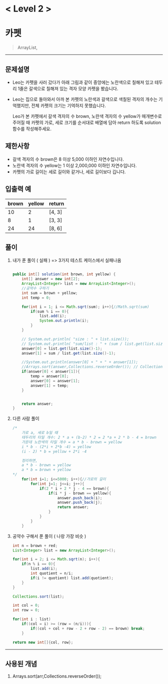 

# < Level 2 > 

# 카펫

> ArrayList, 

---

## 문제설명 

- Leo는 카펫을 사러 갔다가 아래 그림과 같이 중앙에는 노란색으로 칠해져 있고 테두리 1줄은 갈색으로 칠해져 있는 격자 모양 카펫을 봤습니다.

- Leo는 집으로 돌아와서 아까 본 카펫의 노란색과 갈색으로 색칠된 격자의 개수는 기억했지만, 전체 카펫의 크기는 기억하지 못했습니다.

  Leo가 본 카펫에서 갈색 격자의 수 brown, 노란색 격자의 수 yellow가 매개변수로 주어질 때 카펫의 가로, 세로 크기를 순서대로 배열에 담아 return 하도록 solution 함수를 작성해주세요.


## 제한사항 

- 갈색 격자의 수 brown은 8 이상 5,000 이하인 자연수입니다.
- 노란색 격자의 수 yellow는 1 이상 2,000,000 이하인 자연수입니다.
- 카펫의 가로 길이는 세로 길이와 같거나, 세로 길이보다 깁니다.

## 입출력 예

| brown | yellow | return |
| ----- | ------ | ------ |
| 10    | 2      | [4, 3] |
| 8     | 1      | [3, 3] |
| 24    | 24     | [8, 6] |

## 풀이 

1. 내가 푼 풀이 ( 실패 ) => 3가지 테스트 케이스에서 실패나옴 

   ```java
   
   public int[] solution(int brown, int yellow) {
       int[] answer = new int[2];
       ArrayList<Integer> list = new ArrayList<Integer>();
       //공약수 구하기 
       int sum = brown + yellow;
       int temp = 0;
   
       for(int i = 1; i <= Math.sqrt(sum); i++){//Math.sqrt(sum)
           if(sum % i == 0){
               list.add(i);
               System.out.println(i);
           }
       }
   
       // System.out.println( "size : " + list.size());
       // System.out.println( "sum/list : " + (sum / list.get(list.size()-1)));
       answer[0] = list.get(list.size()-1);
       answer[1] = sum / list.get(list.size()-1);
   
       //System.out.println(answer[0] + " + " + answer[1]);
       //Arrays.sort(answer,Collections.reverseOrder()); // Collections.reverseOrder() 사용하려면 배열의 타입이 기본타입이라면 래퍼클래스로 만들어야한다. 
       if(answer[0] < answer[1]){
           temp = answer[0];
           answer[0] = answer[1];
           answer[1] = temp;
       }
   
   
       return answer;
   }
   ```

2. 다른 사람 풀이 

   ```java
   /*
       가로 a, 세로 b일 때
       테두리의 타일 개수: 2 * a + (b-2) * 2 = 2 *a + 2 * b - 4 = brown
       가운데 노란색의 타일 개수 = a * b - brown = yellow
       i * b - (2*i + 2*b -4) = yellow
       (i - 2) * b = yellow + 2*i -4
   
       정리하면, 
       a * b - brown = yellow
       a * b = brown + yellow
   */
       for(int i=1; i<=5000; i++){//가로의 길이
           for(int j=1; j<=i; j++){
               if(2 * i + 2 * j - 4 == brown){
                   if(i * j - brown == yellow){
                       answer.push_back(i);
                       answer.push_back(j);
                       return answer;
                   }
               }
           }
       }
   ```

3. 공약수 구해서 푼 풀이 ( 나랑 가장 비슷 )

   ```java
   int n = brown + red;
   List<Integer> list = new ArrayList<Integer>();
   
   for(int i = 2; i <= Math.sqrt(n); i++){
       if(n % i == 0){
           list.add(i);
           int quotient = n/i;
           if(i != quotient) list.add(quotient); 
       }
   }
   
   Collections.sort(list);
   
   int col = 0;
   int row = 0;
   
   for(int i : list)
       if((col = i) >= (row = (n/i))){
           if((col + col + row - 2 + row - 2) == brown) break;
       }
   
   return new int[]{col, row};
   ```

   



---

## 사용된 개념

1. Arrays.sort(arr,Collections.reverseOrder());
